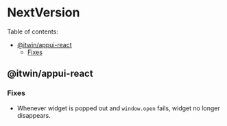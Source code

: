 # NextVersion <!-- omit from toc -->

Table of contents:

- [@itwin/appui-react](#itwinappui-react)
  - [Fixes](#fixes)

## @itwin/appui-react

### Fixes

- Whenever widget is popped out and `window.open` fails, widget no longer disappears.
